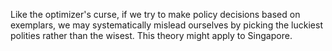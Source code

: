 Like the optimizer's curse, if we try to make policy decisions based on exemplars, we may systematically mislead ourselves by picking the luckiest polities rather than the wisest. This theory might apply to Singapore.
